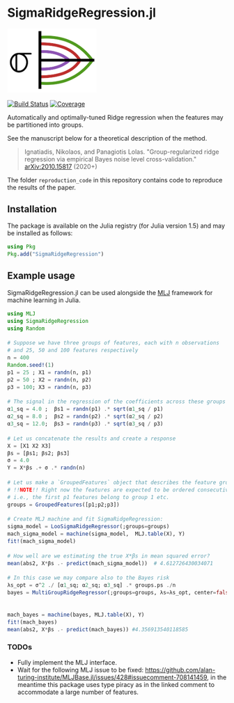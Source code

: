 # SigmaRidgeRegression.jl

<img src="sigmaridge_logo.png" width="205">

[![Build Status](https://github.com/nignatiadis/SigmaRidgeRegression.jl/workflows/CI/badge.svg)](https://github.com/nignatiadis/SigmaRidgeRegression.jl/actions)
[![Coverage](https://codecov.io/gh/nignatiadis/SigmaRidgeRegression.jl/branch/master/graph/badge.svg)](https://codecov.io/gh/nignatiadis/SigmaRidgeRegression.jl)


Automatically and optimally-tuned Ridge regression when the features may be partitioned into groups.

See the manuscript below for a theoretical description of the method.
>  Ignatiadis, Nikolaos, and Panagiotis Lolas. "Group-regularized ridge regression via
empirical Bayes noise level cross-validation." [arXiv:2010.15817](https://arxiv.org/abs/2010.15817) (2020+)

The folder `reproduction_code` in this repository contains code to reproduce the results of the paper.

## Installation
The package is available on the Julia registry (for Julia version 1.5) and may be installed as follows:

```julia
using Pkg
Pkg.add("SigmaRidgeRegression")
```

## Example usage

SigmaRidgeRegression.jl can be used alongside the [MLJ](https://github.com/alan-turing-institute/MLJ.jl) framework for machine learning in Julia.

```julia
using MLJ
using SigmaRidgeRegression
using Random

# Suppose we have three groups of features, each with n observations
# and 25, 50 and 100 features respectively
n = 400
Random.seed!(1)
p1 = 25 ; X1 = randn(n, p1)
p2 = 50 ; X2 = randn(n, p2)
p3 = 100; X3 = randn(n, p3)

# The signal in the regression of the coefficients across these groups varies
α1_sq = 4.0 ;  βs1 = randn(p1) .* sqrt(α1_sq / p1)
α2_sq = 8.0 ;  βs2 = randn(p2) .* sqrt(α2_sq / p2)
α3_sq = 12.0;  βs3 = randn(p3) .* sqrt(α3_sq / p3)

# Let us concatenate the results and create a response
X = [X1 X2 X3]
βs = [βs1; βs2; βs3]
σ = 4.0
Y = X*βs .+ σ .* randn(n)

# Let us make a `GroupedFeatures` object that describes the feature grouping
# !!NOTE!! Right now the features are expected to be ordered consecutively in groups
# i.e., the first p1 features belong to group 1 etc.
groups = GroupedFeatures([p1;p2;p3])

# Create MLJ machine and fit SigmaRidgeRegression:
sigma_model = LooSigmaRidgeRegressor(;groups=groups)
mach_sigma_model = machine(sigma_model,  MLJ.table(X), Y)
fit!(mach_sigma_model)

# How well are we estimating the true X*βs in mean squared error?
mean(abs2, X*βs .- predict(mach_sigma_model))  # 4.612726430034071

# In this case we may compare also to the Bayes risk
λs_opt = σ^2 ./ [α1_sq; α2_sq; α3_sq] .* groups.ps ./n
bayes = MultiGroupRidgeRegressor(;groups=groups, λs=λs_opt, center=false, scale=false)


mach_bayes = machine(bayes, MLJ.table(X), Y)
fit!(mach_bayes)
mean(abs2, X*βs .- predict(mach_bayes)) #4.356913540118585
```

### TODOs

* Fully implement the MLJ interface.
* Wait for the following MLJ issue to be fixed: https://github.com/alan-turing-institute/MLJBase.jl/issues/428#issuecomment-708141459, in the meantime this package uses type piracy as in the linked comment to accommodate a large number of features.